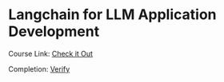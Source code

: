 # Langchain for LLM Application Development

Course Link: [Check it Out](https://learn.deeplearning.ai/courses/langchain/lesson/1/introduction)

Completion: [Verify](https://learn.deeplearning.ai/accomplishments/f3b7ab32-b309-4b5b-b7d4-3ac695e4dfeb)
